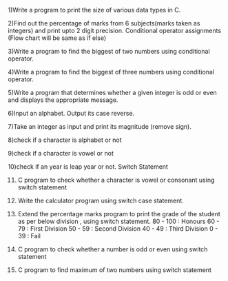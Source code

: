 1)Write a program to print the size of various data types in C.


2)Find out the percentage of marks from 6 subjects(marks taken as integers) and print upto 2 digit precision.
Conditional operator assignments (Flow chart will be same as if else)


3)Write a program to find the biggest of two numbers using conditional operator.


4)Write a program to find the biggest of three numbers using conditional operator.


5)Write a program that determines whether a given integer is odd or even and displays the appropriate message.


6)Input an alphabet. Output its case reverse.


7)Take an integer as input and print its magnitude (remove sign).


8)check if a character is alphabet or not


9)check if a character is vowel or not


10)check if an year is leap year or not.
Switch Statement


11) C program to check whether a character is vowel or consonant using switch statement


12) Write the calculator program using switch case statement.


13) Extend the percentage marks program to print the grade of the student as per below division , using switch statement.
80 - 100        : Honours
60 - 79         : First Division
50 - 59         : Second Division
40 - 49         : Third Division
0 - 39          : Fail


14) C program to check whether a number is odd or even using switch statement


15) C program to find maximum of two numbers using switch statement


